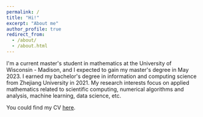 ```yaml
---
permalink: /
title: "Hi!"
excerpt: "About me"
author_profile: true
redirect_from: 
  - /about/
  - /about.html
---
```


I'm a current master's student in mathematics at the University of Wisconsin - Madison, and I expected to gain my master's degree in May 2023. I earned my bachelor's degree in information and computing science from Zhejiang University in 2021. My research interests focus on applied mathematics related to scientific computing, numerical algorithms and analysis, machine learning, data science, etc.

You could find my CV [here](http://dtshen404.github.io/files/CV.pdf).

